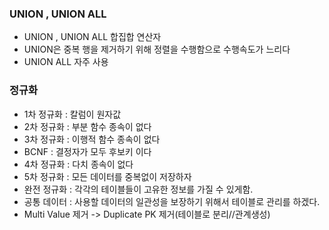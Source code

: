 ### UNION , UNION ALL
- UNION , UNION ALL 합집합 연산자
- UNION은 중복 행을 제거하기 위해 정렬을 수행함으로 수행속도가 느리다
- UNION ALL 자주 사용
### 정규화
- 1차 정규화 : 칼럼이 원자값
- 2차 정규화 : 부분 함수 종속이 없다
- 3차 정규화 : 이행적 함수 종속이 없다
- BCNF : 결정자가 모두 후보키 이다
- 4차 정규화 : 다치 종속이 없다
- 5차 정규화 : 모든 데이터를 중복없이 저장하자
- 완전 정규화 : 각각의 테이블들이 고유한 정보를 가질 수 있게함.
- 공통 데이터 : 사용할 데이터의 일관성을 보장하기 위해서 테이블로 관리를 하겠다.
- Multi Value 제거 -> Duplicate PK 제거(테이블로 분리//관계생성)
